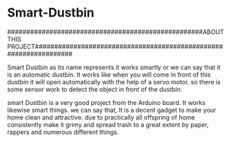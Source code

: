 # Smart-Dustbin

###################################################ABOUT THIS PROJECT##################################################################

Smart Dustbin as its name represents it works smartly or we can say that it is an automatic dustbin. It works like when you will come in front of this dustbin it will open automatically with the help of a servo motor. so there is some sensor work to detect the object in front of the dustbin.

smart Dustbin is a very good project from the Arduino board. It works likewise smart things. we can say that, It is a decent gadget to make your home clean and attractive. due to practically all offspring of home consistently make it grimy and spread trash to a great extent by paper, rappers and numerous different things.
